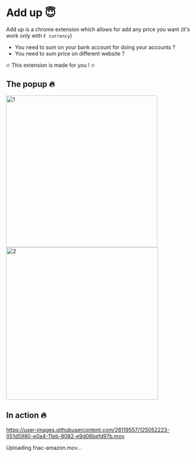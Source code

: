 # Add up 😇

Add up is a chrome extension which allows for add any price you want (it's work only with `€ currency`)

- You need to sum on your bank account for doing your accounts ?
- You need to sum price on different website ?

🔥 This extension is made for you ! 🔥

## The popup 🔥
<img width="407" alt="1" src="https://user-images.githubusercontent.com/26119557/125050040-e28a4100-e0a1-11eb-9fd7-2a1e17dec22b.png">
<img width="409" alt="2" src="https://user-images.githubusercontent.com/26119557/125050049-e4540480-e0a1-11eb-95db-4a9d75457000.png">


## In action 🔥


https://user-images.githubusercontent.com/26119557/125052223-051d5980-e0a4-11eb-8082-e9d06befd97b.mov


Uploading fnac-amazon.mov…

